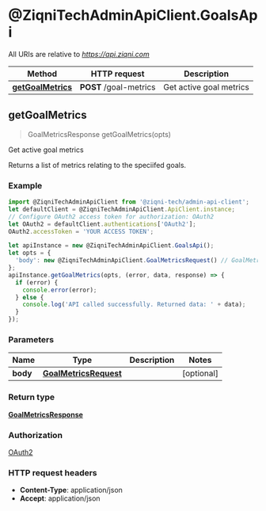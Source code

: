 # @ZiqniTechAdminApiClient.GoalsApi

All URIs are relative to *https://api.ziqni.com*

Method | HTTP request | Description
------------- | ------------- | -------------
[**getGoalMetrics**](GoalsApi.md#getGoalMetrics) | **POST** /goal-metrics | Get active goal metrics



## getGoalMetrics

> GoalMetricsResponse getGoalMetrics(opts)

Get active goal metrics

Returns a list of metrics relating to the speciifed goals.

### Example

```javascript
import @ZiqniTechAdminApiClient from '@ziqni-tech/admin-api-client';
let defaultClient = @ZiqniTechAdminApiClient.ApiClient.instance;
// Configure OAuth2 access token for authorization: OAuth2
let OAuth2 = defaultClient.authentications['OAuth2'];
OAuth2.accessToken = 'YOUR ACCESS TOKEN';

let apiInstance = new @ZiqniTechAdminApiClient.GoalsApi();
let opts = {
  'body': new @ZiqniTechAdminApiClient.GoalMetricsRequest() // GoalMetricsRequest | 
};
apiInstance.getGoalMetrics(opts, (error, data, response) => {
  if (error) {
    console.error(error);
  } else {
    console.log('API called successfully. Returned data: ' + data);
  }
});
```

### Parameters


Name | Type | Description  | Notes
------------- | ------------- | ------------- | -------------
 **body** | [**GoalMetricsRequest**](GoalMetricsRequest.md)|  | [optional] 

### Return type

[**GoalMetricsResponse**](GoalMetricsResponse.md)

### Authorization

[OAuth2](../README.md#OAuth2)

### HTTP request headers

- **Content-Type**: application/json
- **Accept**: application/json


